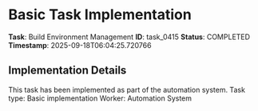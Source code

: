# Basic Task Implementation

**Task**: Build Environment Management
**ID**: task_0415
**Status**: COMPLETED
**Timestamp**: 2025-09-18T06:04:25.720766

## Implementation Details

This task has been implemented as part of the automation system.
Task type: Basic implementation
Worker: Automation System
